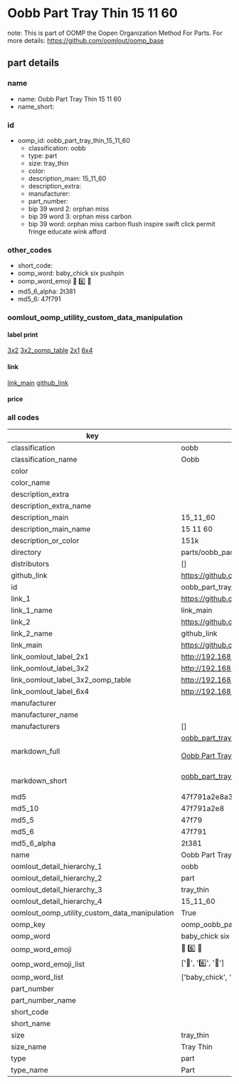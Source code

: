 # Oobb Part Tray Thin 15 11 60  

note: This is part of OOMP the Oopen Organization Method For Parts. For more details: https://github.com/oomlout/oomp_base

##  part details





### name
* name: Oobb Part Tray Thin 15 11 60
* name_short: 
### id
* oomp_id: oobb_part_tray_thin_15_11_60
  * classification: oobb
  * type: part
  * size: tray_thin
  * color: 
  * description_main: 15_11_60
  * description_extra: 
  * manufacturer: 
  * part_number: 
  * bip 39 word 2: orphan miss
  * bip 39 word 3: orphan miss carbon
  * bip 39 word: orphan miss carbon flush inspire swift click permit fringe educate wink afford

### other_codes
* short_code: 
* oomp_word: baby_chick six pushpin
* oomp_word_emoji :baby_chick: :six: :pushpin:
* md5_6_alpha: 2t381
* md5_6: 47f791






### oomlout_oomp_utility_custom_data_manipulation
#### label print
[3x2](http://192.168.1.245:1112/?label=oomp%202t381)
[3x2_oomp_table](http://192.168.1.107:1112/?label=oomp%202t381)
[2x1](http://192.168.1.242:1112/?label=oomp%202t381)
[6x4](http://192.168.1.55:1112/?label=oomp%202t381)    

#### link

[link_main](https://github.com/oomlout/oomlout_oomp_current_version_messy/tree/main/parts/oobb_part_tray_thin_15_11_60) [github_link](https://github.com/oomlout/oomlout_oomp_part_src/tree/main/parts/oobb_part_tray_thin_15_11_60)                             

#### price







### all codes 
| key | value |  
| --- | --- |  
| classification | oobb |  
| classification_name | Oobb |  
| color |  |  
| color_name |  |  
| description_extra |  |  
| description_extra_name |  |  
| description_main | 15_11_60 |  
| description_main_name | 15 11 60 |  
| description_or_color | 151k |  
| directory | parts/oobb_part_tray_thin_15_11_60 |  
| distributors | [] |  
| github_link | https://github.com/oomlout/oomlout_oomp_part_src/tree/main/parts/oobb_part_tray_thin_15_11_60 |  
| id | oobb_part_tray_thin_15_11_60 |  
| link_1 | https://github.com/oomlout/oomlout_oomp_current_version_messy/tree/main/parts/oobb_part_tray_thin_15_11_60 |  
| link_1_name | link_main |  
| link_2 | https://github.com/oomlout/oomlout_oomp_part_src/tree/main/parts/oobb_part_tray_thin_15_11_60 |  
| link_2_name | github_link |  
| link_main | https://github.com/oomlout/oomlout_oomp_current_version_messy/tree/main/parts/oobb_part_tray_thin_15_11_60 |  
| link_oomlout_label_2x1 | http://192.168.1.242:1112/?label=oomp%202t381 |  
| link_oomlout_label_3x2 | http://192.168.1.245:1112/?label=oomp%202t381 |  
| link_oomlout_label_3x2_oomp_table | http://192.168.1.107:1112/?label=oomp%202t381 |  
| link_oomlout_label_6x4 | http://192.168.1.55:1112/?label=oomp%202t381 |  
| manufacturer |  |  
| manufacturer_name |  |  
| manufacturers | [] |  
| markdown_full | [oobb_part_tray_thin_15_11_60](https://github.com/oomlout/oomlout_oomp_current_version_messy/tree/main/parts/oobb_part_tray_thin_15_11_60)<br>[](https://github.com/oomlout/oomlout_oomp_current_version_messy/tree/main/parts/oobb_part_tray_thin_15_11_60)<br>[Oobb Part Tray Thin 15 11 60](https://github.com/oomlout/oomlout_oomp_current_version_messy/tree/main/parts/oobb_part_tray_thin_15_11_60)<br><br> |  
| markdown_short | [oobb_part_tray_thin_15_11_60](https://github.com/oomlout/oomlout_oomp_current_version_messy/tree/main/parts/oobb_part_tray_thin_15_11_60)<br><br> |  
| md5 | 47f791a2e8a325576f3aa59c44e374e6 |  
| md5_10 | 47f791a2e8 |  
| md5_5 | 47f79 |  
| md5_6 | 47f791 |  
| md5_6_alpha | 2t381 |  
| name | Oobb Part Tray Thin 15 11 60 |  
| oomlout_detail_hierarchy_1 | oobb |  
| oomlout_detail_hierarchy_2 | part |  
| oomlout_detail_hierarchy_3 | tray_thin |  
| oomlout_detail_hierarchy_4 | 15_11_60 |  
| oomlout_oomp_utility_custom_data_manipulation | True |  
| oomp_key | oomp_oobb_part_tray_thin_15_11_60 |  
| oomp_word | baby_chick six pushpin |  
| oomp_word_emoji | :baby_chick: :six: :pushpin: |  
| oomp_word_emoji_list | [':baby_chick:', ':six:', ':pushpin:'] |  
| oomp_word_list | ['baby_chick', 'six', 'pushpin'] |  
| part_number |  |  
| part_number_name |  |  
| short_code |  |  
| short_name |  |  
| size | tray_thin |  
| size_name | Tray Thin |  
| type | part |  
| type_name | Part |  
